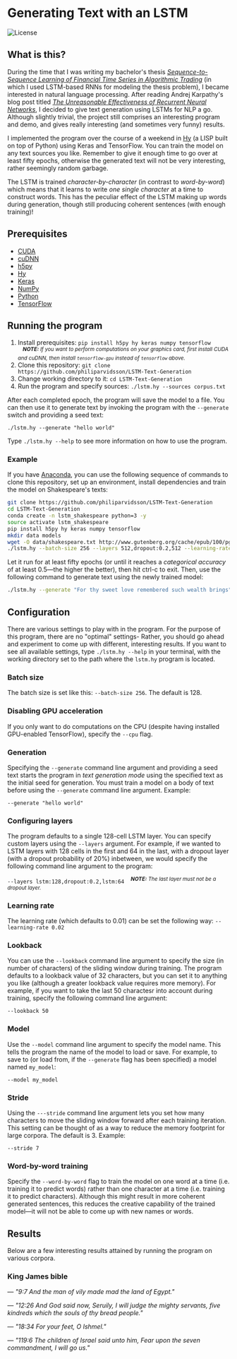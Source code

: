 # Generating Text with an LSTM
![License](https://img.shields.io/github/license/philiparvidsson/LSTM-Text-Generation.svg)

## What is this?
During the time that I was writing my bachelor's thesis *[Sequence-to-Sequence Learning of Financial Time Series in Algorithmic Trading](https://github.com/philiparvidsson/Sequence-to-Sequence-Learning-of-Financial-Time-Series-in-Algorithmic-Trading)* (in which I used LSTM-based RNNs for modeling the thesis problem), I became interested in natural language processing. After reading Andrej Karpathy's blog post titled *[The Unreasonable Effectiveness of Recurrent Neural Networks](http://karpathy.github.io/2015/05/21/rnn-effectiveness/)*, I decided to give text generation using LSTMs for NLP a go. Although slightly trivial, the project still comprises an interesting program and demo, and gives really interesting (and sometimes very funny) results.

I implemented the program over the course of a weekend in [Hy](http://hylang.org) (a LISP built on top of Python) using Keras and TensorFlow. You can train the model on any text sources you like. Remember to give it enough time to go over at least fifty epochs, otherwise the generated text will not be very interesting, rather seemingly random garbage.

The LSTM is trained *character-by-character* (in contrast to *word-by-word*) which means that it learns to write *one single character* at a time to construct words. This has the peculiar effect of the LSTM making up words during generation, though still producing coherent sentences (with enough training)!

## Prerequisites
* [CUDA](http://nvidia.com/object/cuda_home_new.html)
* [cuDNN](https://developer.nvidia.com/cudnn)
* [h5py](http://h5py.org/)
* [Hy](http://hylang.org)
* [Keras](https://keras.io/)
* [NumPy](http://numpy.org)
* [Python](https://python.org)
* [TensorFlow](https://www.tensorflow.org/)

## Running the program
1. Install prerequisites:
   `pip install h5py hy keras numpy tensorflow`
   <sup><i><b>&nbsp;&nbsp;&nbsp;&nbsp;NOTE:</b> If you want to perform computations on your graphics card, first install CUDA and cuDNN, then install `tensorflow-gpu` instead of `tensorflow` above.</i></sup>
2. Clone this repository:
   `git clone https://github.com/philiparvidsson/LSTM-Text-Generation`
3. Change working directory to it:
   `cd LSTM-Text-Generation`
4. Run the program and specify sources:
   `./lstm.hy --sources corpus.txt`

After each completed epoch, the program will save the model to a file. You can then use it to generate text by invoking the program with the `--generate` switch and providing a seed text:

`./lstm.hy --generate "hello world"`

Type `./lstm.hy --help` to see more information on how to use the program.

### Example

If you have [Anaconda](https://www.continuum.io/), you can use the following sequence of commands to clone this repository, set up an environment, install dependencies and train the model on Shakespeare's texts:

```bash
git clone https://github.com/philiparvidsson/LSTM-Text-Generation
cd LSTM-Text-Generation
conda create -n lstm_shakespeare python=3 -y
source activate lstm_shakespeare
pip install h5py hy keras numpy tensorflow
mkdir data models
wget -O data/shakespeare.txt http://www.gutenberg.org/cache/epub/100/pg100.txt
./lstm.hy --batch-size 256 --layers 512,dropout:0.2,512 --learning-rate 0.01 --lookback 40 --model models/shakespeare --sources data/shakespeare.txt --stride 7
```

Let it run for at least fifty epochs (or until it reaches a *categorical accuracy* of at least 0.5—the higher the better), then hit ctrl-c to exit. Then, use the following command to generate text using the newly trained model:

```bash
./lstm.hy --generate "For thy sweet love remembered such wealth brings" --model models/shakespeare.txt
```

## Configuration
There are various settings to play with in the program. For the purpose of this program, there are no "optimal" settings- Rather, you should go ahead and experiment to come up with different, interesting results. If you want to see all available settings, type `./lstm.hy --help` in your terminal, with the working directory set to the path where the `lstm.hy` program is located.

### Batch size
The batch size is set like this: `--batch-size 256`. The default is 128.

### Disabling GPU acceleration
If you only want to do computations on the CPU (despite having installed GPU-enabled TensorFlow), specify the `--cpu` flag.

### Generation
Specifying the `--generate` command line argument and providing a seed text starts the program in *text generation mode* using the specified text as the initial seed for generation. You must train a model on a body of text before using the `--generate` command line argument. Example:

`--generate "hello world"`

### Configuring layers
The program defaults to a single 128-cell LSTM layer. You can specify custom layers using the `--layers` argument. For example, if we wanted to LSTM layers with 128 cells in the first and 64 in the last, with a dropout layer (with a dropout probability of 20%) inbetween, we would specify the following command line argument to the program:

`--layers lstm:128,dropout:0.2,lstm:64`
<sup><i><b>&nbsp;&nbsp;&nbsp;&nbsp;NOTE:</b> The last layer must not be a dropout layer.</i></sup>

### Learning rate
The learning rate (which defaults to 0.01) can be set the following way: `--learning-rate 0.02`

### Lookback
You can use the `--lookback` command line argument to specify the size (in number of characters) of the sliding window during training. The program defaults to a lookback value of 32 characters, but you can set it to anything you like (although a greater lookback value requires more memory). For example, if you want to take the last 50 charactesr into account during training, specify the following command line argument:

`--lookback 50`

### Model
Use the `--model` command line argument to specify the model name. This tells the program the name of the model to load or save. For example, to save to (or load from, if the `--generate` flag has been specified) a model named `my_model`:

`--model my_model`

### Stride
Using the `---stride` command line argument lets you set how many characters to move the sliding window forward after each training iteration. This setting can be thought of as a way to reduce the memory footprint for large corpora. The default is 3. Example:

`--stride 7`

### Word-by-word training
Specify the `--word-by-word` flag to train the model on one word at a time (i.e. training it to predict words) rather than one character at a time (i.e. training it to predict characters). Although this might result in more coherent generated sentences, this reduces the creative capability of the trained model—it will not be able to come up with new names or words.

## Results
Below are a few interesting results attained by running the program on various corpora.

### King James bible
— *"9:7 And the man of vily made mad the land of Egypt."*

— *"12:26 And God said now, Seruily, I will judge the mighty servants, five kindreds which the souls of thy bread people."*

— *"18:34 For your feet, O Ishmel."*

— *"119:6 The children of Israel said unto him, Fear upon the seven commandment, I will go us."*
